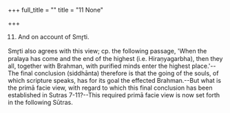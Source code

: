 +++
full_title = ""
title = "11 None"

+++




11. And on account of Smr̥ti.

Smr̥ti also agrees with this view; cp. the following passage, 'When the pralaya has come and the end of the highest (i.e. Hiraṇyagarbha), then they all, together with Brahman, with purified minds enter the highest place.'--The final conclusion (siddhānta) therefore is that the going of the souls, of which scripture speaks, has for its goal the effected Brahman.--But what is the primā facie view, with regard to which this final conclusion has been established in Sutras 7-11?--This required primā facie view is now set forth in the following Sūtras.

